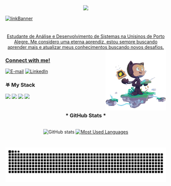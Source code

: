 <div align="center">
  <a href=https://github.com/user-attachments/assets/eef64bb7-c697-4c2a-ad70-db21fb1f43d3>
    <img src=https://readme-typing-svg.herokuapp.com?font=Fira+Code&weight=650&pause=1000&color=C969F7&width=435&lines=%F0%96%A4%90%EF%BD%A1%E2%98%85%E2%80%A2%E2%9C%A9+Welcome+to+my+profile+%E2%9C%A9%E2%80%A2%E2%98%85%EF%BD%A1%F0%96%A4%90)](https://git.io/typing-svg)
  </a>
</div>

![linkBanner](https://github.com/user-attachments/assets/73bff3cf-1ec4-4c54-b0a9-01489a9fe1be)


#

<p align="center">Estudante de Análise e Desenvolvimento de Sistemas na Unisinos de Porto Alegre.
Me considero uma eterna aprendiz, estou sempre buscando aprender mais e atualizar meus conhecimentos buscando novos desafios. 
  



<img align="right" alt="" height="190px" src="./src/NUX-Octodex-unscreen.gif">

<h3 align="left">Connect with me!</h3>

[![E-mail](https://img.shields.io/badge/-Email-000?style=for-the-badge&logo=microsoft-outlook&logoColor=FF00F6&color:FFF)](mailto:nathaliafloresmartins4550@gmail.com)
[![LinkedIn](https://img.shields.io/badge/-LinkedIn-000?style=for-the-badge&logo=linkedin&logoColor=FF00F6&color:FFF)](https://www.linkedin.com/in/nathalia-flores-1811n2004/)


<h3 align="left">𖤐 My Stack</h3>
<div align="left">
  <img width="40" src="https://cdn.jsdelivr.net/gh/devicons/devicon@latest/icons/css3/css3-original.svg" />
  
  <img width="40" src="https://cdn.jsdelivr.net/gh/devicons/devicon@latest/icons/javascript/javascript-original.svg" />
          
  <img width="40" src="https://cdn.jsdelivr.net/gh/devicons/devicon@latest/icons/html5/html5-original.svg" />
  
  <img width="40" src="https://cdn.jsdelivr.net/gh/devicons/devicon@latest/icons/python/python-original.svg" />       
</div>

#

<div style="text-align: center;" align="center">
  <h3>* GitHub Stats *</h3>
  <br>
  <img src="https://github-readme-stats-git-masterrstaa-rickstaa.vercel.app/api?username=namartinxs&hide_title=true&show_icons=true&include_all_commits=false&count_private=true&line_height=25&hide=issues&bg_color=000&title_color=FF00F6&text_color=FFF&border_radius=3&border_color=36123c&icon_color=FF00F6&theme=jolly" alt="GitHub stats">

  <a href="https://github.com/namartinxs/github-readme-stats">
    <img src="https://github-readme-stats-git-masterrstaa-rickstaa.vercel.app/api/top-langs/?username=namartinxs&line_height=10&card_width=290&card_height=290&layout=compact&hide_title=false&count_private=true&langs_count=4&show_icons=true&title_color=FF00F6&hide=html,css&bg_color=000&text_color=8B8B8B&border_radius=3&border_color=561760&count_private=true" alt="Most Used Languages">
  </a>
</div>



#          

<picture align="center">
  <source media="(prefers-color-scheme: dark)" srcset="https://raw.githubusercontent.com/namartinxs/namartinxs/output/github-contribution-grid-snake-dark.svg">
  <source media="(prefers-color-scheme: light)" srcset="https://raw.githubusercontent.com/namartinxs/namartinxs/output/github-contribution-grid-snake-dark.svg">
  <img align="center" alt="github contribution grid snake animation" src="https://raw.githubusercontent.com/namartinxs/namartinxs/output/github-contribution-grid-snake.svg">
</picture>


          


           
          
